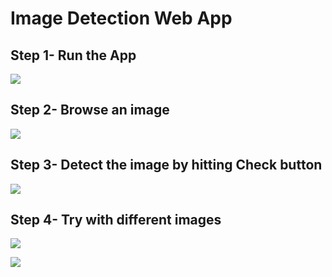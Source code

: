 # Image Detection Web App


## Step 1- Run the App

![](readme_imgs/screenshot1.jpeg)


## Step 2- Browse an image

![](readme_imgs/screenshot2.jpeg)


## Step 3- Detect the image by hitting Check button 

![](readme_imgs/screenshot3.jpeg)


## Step 4- Try with different images

![](readme_imgs/screenshot4.jpeg)

![](readme_imgs/screenshot5.jpeg)
